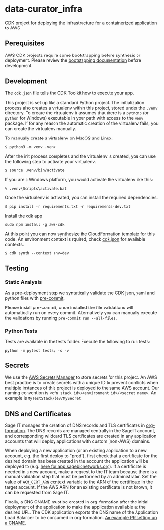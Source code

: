 # data-curator_infra

CDK project for deploying the infrastructure for a containerized
application to AWS

## Perequisites

AWS CDK projects require some bootstrapping before synthesis or deployment.
Please review the [bootstapping documentation](https://docs.aws.amazon.com/cdk/v2/guide/getting_started.html#getting_started_bootstrap)
before development.

## Development

The `cdk.json` file tells the CDK Toolkit how to execute your app.

This project is set up like a standard Python project.  The initialization
process also creates a virtualenv within this project, stored under the `.venv`
directory.  To create the virtualenv it assumes that there is a `python3`
(or `python` for Windows) executable in your path with access to the `venv`
package. If for any reason the automatic creation of the virtualenv fails,
you can create the virtualenv manually.

To manually create a virtualenv on MacOS and Linux:

```
$ python3 -m venv .venv
```

After the init process completes and the virtualenv is created, you can use the following
step to activate your virtualenv.

```
$ source .venv/bin/activate
```

If you are a Windows platform, you would activate the virtualenv like this:

```
% .venv\Scripts\activate.bat
```

Once the virtualenv is activated, you can install the required dependencies.

```
$ pip install -r requirements.txt -r requirements-dev.txt
```

Install the cdk app

```
sudo npm install -g aws-cdk
```

At this point you can now synthesize the CloudFormation template for this code.
An environment context is rquired, check [cdk.json](cdk.json) for available contexts.

```
$ cdk synth --context env=dev
```

## Testing

### Static Analysis
As a pre-deployment step we syntatically validate the CDK json, yaml and
python files with [pre-commit](https://pre-commit.com).

Please install pre-commit, once installed the file validations will
automatically run on every commit.  Alternatively you can manually
execute the validations by running `pre-commit run --all-files`.

### Python Tests
Tests are available in the tests folder. Execute the following to run tests:

```
python -m pytest tests/ -s -v
```

## Secrets

We use the [AWS Secrets Manager](https://docs.aws.amazon.com/secretsmanager/latest/userguide/intro.html)
to store secrets for this project.  An AWS best practice is to create secrets
with a unique ID to prevent conflicts when multiple instances of this project
is deployed to the same AWS account.  Our naming convention is
`<cfn stack id>/<environment id>/<secret name>`.  An example is `MyTestStack/dev/MySecret`


## DNS and Certificates

Sage IT manages the creation of DNS records and TLS certificates in [org-formation](https://github.com/Sage-Bionetworks-IT/organizations-infra/tree/master/org-formation).
The DNS records are managed centrally in the SageIT account, and corresponding
wildcard TLS certificates are created in any application accounts that will
deploy applications with custom (non-AWS) domains.

When deploying a new application (or an existing application to a new account,
e.g. the first deploy to "prod"), first check that a certificate for the
desired domain has been created in the account the application will be deployed
to (e.g. [here for app.sagebionetworks.org](https://github.com/Sage-Bionetworks-IT/organizations-infra/blob/master/org-formation/100-shared-dns/_tasks.yaml#L24-L27)).
If a certificate is needed in a new account, make a request to the IT team
because there is a manual validation step that must be performed by an
administrator. Set the value of `ACM_CERT_ARN` context variable to the ARN of
the certificate in the target account. If the AWS ARN for an existing
certificate is not known, it can be requested from Sage IT.

Finally, a DNS CNAME must be created in org-formation after the initial
deployment of the application to make the application available at the desired
URL. The CDK application exports the DNS name of the Application Load Balancer
to be consumed in org-formation. [An example PR setting up a CNAME](https://github.com/Sage-Bionetworks-IT/organizations-infra/pull/739).

